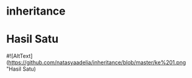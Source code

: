 # inheritance
# Hasil Satu
#![AltText](https://github.com/natasyaadelia/inheritance/blob/master/ke%201.png "Hasil Satu)
